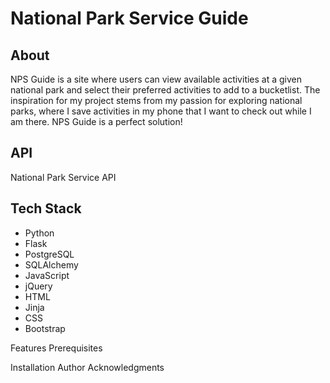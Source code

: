 # National Park Service Guide

## About
NPS Guide is a site where users can view available activities at a given national park and select their preferred activities to add to a bucketlist. The inspiration for my project stems from my passion for exploring national parks, where I save activities in my phone that I want to check out while I am there. NPS Guide is a perfect solution!

## API
National Park Service API

## Tech Stack 
* Python 
* Flask
* PostgreSQL
* SQLAlchemy
* JavaScript 
* jQuery
* HTML
* Jinja
* CSS
* Bootstrap

Features 
Prerequisites

Installation
Author Acknowledgments
